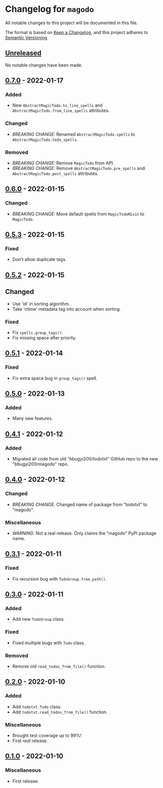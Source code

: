 # Changelog for `magodo`

All notable changes to this project will be documented in this file.

The format is based on [Keep a Changelog], and this project adheres to
[Semantic Versioning].

[Keep a Changelog]: https://keepachangelog.com/en/1.0.0/
[Semantic Versioning]: https://semver.org/


## [Unreleased](https://github.com/bbugyi200/magodo/compare/0.7.0...HEAD)

No notable changes have been made.


## [0.7.0](https://github.com/bbugyi200/magodo/compare/0.6.0...0.7.0) - 2022-01-17

### Added

* New `AbstractMagicTodo.to_line_spells` and `AbstractMagicTodo.from_line_spells` attributes.

### Changed

* *BREAKING CHANGE*: Renamed `AbstractMagicTodo.spells` to `AbstractMagicTodo.todo_spells`.

### Removed

* *BREAKING CHANGE*: Remove `MagicTodo` from API.
* *BREAKING CHANGE*: Remove `AbstractMagicTodo.pre_spells` and `AbstractMagicTodo.post_spells` attributes.


## [0.6.0](https://github.com/bbugyi200/magodo/compare/0.5.3...0.6.0) - 2022-01-15

### Changed

* *BREAKING CHANGE*: Move default spells from `MagicTodoMixin` to `MagicTodo`.


## [0.5.3](https://github.com/bbugyi200/magodo/compare/0.5.2...0.5.3) - 2022-01-15

### Fixed

* Don't allow duplicate tags.


## [0.5.2](https://github.com/bbugyi200/magodo/compare/0.5.1...0.5.2) - 2022-01-15

## Changed

* Use 'id' in sorting algorithm.
* Take 'ctime' metadata tag into account when sorting.

### Fixed

* Fix `spells.group_tags()`.
* Fix missing space after priority.


## [0.5.1](https://github.com/bbugyi200/magodo/compare/0.5.0...0.5.1) - 2022-01-14

### Fixed

* Fix extra space bug in `group_tags()` spell.


## [0.5.0](https://github.com/bbugyi200/magodo/compare/0.4.1...0.5.0) - 2022-01-13

### Added

* Many new features.


## [0.4.1](https://github.com/bbugyi200/magodo/compare/0.4.0...0.4.1) - 2022-01-12

### Added

* Migrated all code from old "bbugyi200/todotxt" GitHub repo to the new "bbugyi200/magodo" repo.


## [0.4.0](https://github.com/bbugyi200/magodo/releases/tag/0.4.0) - 2022-01-12

### Changed

* *BREAKING CHANGE*: Changed name of package from "todotxt" to "magodo".

### Miscellaneous

* *WARNING*: Not a real release. Only claims the "magodo" PyPI package name.


## [0.3.1](https://github.com/bbugyi200/todotxt/compare/0.3.0...0.3.1) - 2022-01-11

### Fixed

* Fix recursion bug with `TodoGroup.from_path()`.


## [0.3.0](https://github.com/bbugyi200/todotxt/compare/0.2.0...0.3.0) - 2022-01-11

### Added

* Add new `TodoGroup` class.

### Fixed

* Fixed multiple bugs with `Todo` class.

### Removed

* Remove old `read_todos_from_file()` function.


## [0.2.0](https://github.com/bbugyi200/todotxt/compare/0.1.0...0.2.0) - 2022-01-10

### Added

* Add `todotxt.Todo` class.
* Add `todotxt.read_todos_from_file()` function.

### Miscellaneous

* Brought test coverage up to 99%!
* First _real_ release.


## [0.1.0](https://github.com/bbugyi200/todotxt/releases/tag/0.1.0) - 2022-01-10

### Miscellaneous

* First release.
